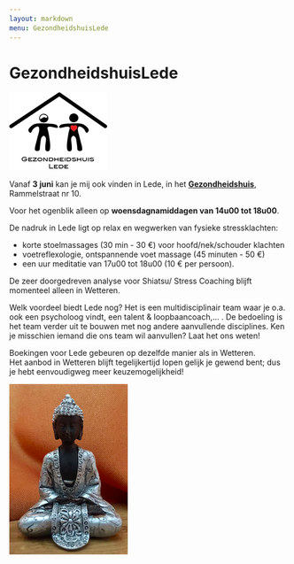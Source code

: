```yaml
---
layout: markdown
menu: GezondheidshuisLede
---
```

# GezondheidshuisLede

![gezondheidshuislede](images/finallogogezondheidshuisweb.png)





Vanaf **3 juni** kan je mij ook vinden in Lede, in het [**Gezondheidshuis**](https://gezondheidshuislede.be), Rammelstraat nr 10.

Voor het ogenblik alleen op **woensdagnamiddagen van 14u00 tot 18u00**.  


De nadruk in Lede ligt op relax en wegwerken van fysieke stressklachten:  
+ korte stoelmassages (30 min - 30 €) voor hoofd/nek/schouder klachten  
+ voetreflexologie, ontspannende voet massage (45 minuten - 50 €)   
+ een uur meditatie van 17u00 tot 18u00 (10 € per persoon).  


De zeer doorgedreven analyse voor Shiatsu/ Stress Coaching blijft momenteel alleen in Wetteren.  

Welk voordeel biedt Lede nog? Het is een multidisciplinair team waar je o.a. ook een psycholoog vindt, een talent & loopbaancoach,… . De bedoeling is het team verder uit te bouwen met nog andere aanvullende disciplines. Ken je misschien iemand die ons team wil aanvullen? Laat het ons weten!  


Boekingen voor Lede gebeuren op dezelfde manier als in Wetteren.  
Het aanbod in Wetteren blijft tegelijkertijd lopen gelijk je gewend bent; dus je hebt eenvoudigweg meer keuzemogelijkheid!



![gezondheidshuislede](images/kleineboedha.png)

